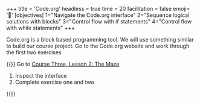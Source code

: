 +++
title = 'Code.org'
headless = true
time = 20
facilitation = false
emoji= '🧩'
[objectives]
 1="Navigate the Code.org interface"
 2="Sequence logical solutions with blocks"
 3="Control flow with if statements"
 4="Control flow with while statements"
+++

Code.org is a block based programming tool. We will use something similar to build our course project. Go to the Code.org website and work through the first two exercises

{{<note type="activity" title=" Exercise">}}
Go to [Course Three, Lesson 2: The Maze](https://studio.code.org/s/course3/lessons/2/levels/1)

1. Inspect the interface
2. Complete exercise one and two

{{</note>}}
